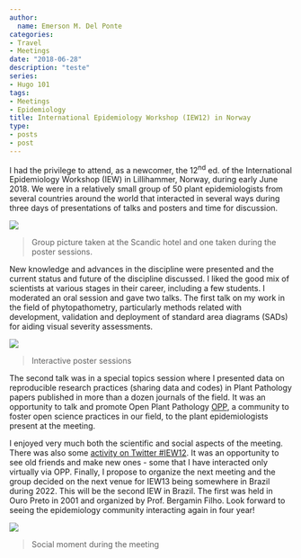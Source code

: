 ```yaml
---
author:
  name: Emerson M. Del Ponte
categories:
- Travel
- Meetings
date: "2018-06-28"
description: "teste"
series:
- Hugo 101
tags:
- Meetings
- Epidemiology
title: International Epidemiology Workshop (IEW12) in Norway
type:
- posts
- post
---
```


I had the privilege to attend, as a newcomer, the 12<sup>nd</sup> ed. of the International Epidemiology Workshop (IEW) in Lillihammer, Norway, during early June 2018. We were in a relatively small group of 50 plant epidemiologists from several countries around the world that interacted in several ways during three days of presentations of talks and posters and time for discussion. 


![](/img/iew12-0.jpg)

> Group picture taken at the Scandic hotel and one taken during the poster sessions.


New knowledge and advances in the discipline were presented and the current status and future of the discipline discussed. I liked the good mix of scientists at various stages in their career, including a few students. I moderated an oral session and gave two talks. The first talk on my work in the field of phytopathometry, particularly methods related with development, validation and deployment of standard area diagrams (SADs) for aiding visual severity assessments. 



![](/img/iew12-1.jpg)

> Interactive poster sessions


The second talk was in a special topics session where I presented data on reproducible research practices (sharing data and codes) in Plant Pathology papers published in more than a dozen journals of the field. It was an opportunity to talk and promote Open Plant Pathology [OPP](http://www.openplantpathology.org), a community to foster open science practices in our field, to the plant epidemiologists present at the meeting. 

I enjoyed very much both the scientific and social aspects of the meeting. There was also some [activity on Twitter #IEW12](https://twitter.com/search?q=%23iew12&src=typd). It was an opportunity to see old friends and make new ones - some that I have interacted only virtually via OPP. Finally, I propose to organize the next meeting and the group decided on the next venue for IEW13 being somewhere in Brazil during 2022. This will be the second IEW in Brazil. The first was held in Ouro Preto in 2001 and organized by Prof. Bergamin Filho. Look forward to seeing the epidemiology community interacting again in four year! 


![](/img/iew12-3.jpg)


> Social moment during the meeting




